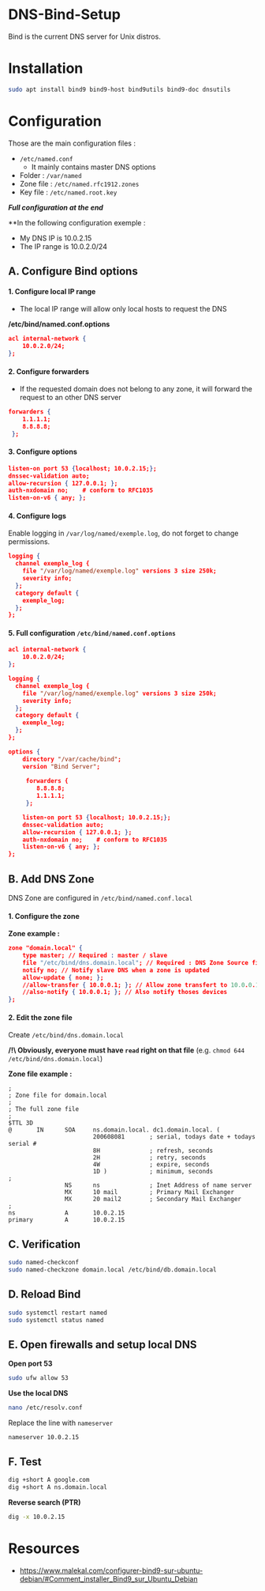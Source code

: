 
# DNS-Bind-Setup

Bind is the current DNS server for Unix distros.

# Installation

```bash
sudo apt install bind9 bind9-host bind9utils bind9-doc dnsutils
```

# Configuration

Those are the main configuration files :
- `/etc/named.conf` 
	- It mainly contains master DNS options
- Folder : `/var/named`
- Zone file : `/etc/named.rfc1912.zones`
- Key file : `/etc/named.root.key`

***Full configuration at the end***

**In the following configuration exemple :
- My DNS IP is 10.0.2.15 
- The IP range is 10.0.2.0/24

## A. Configure Bind options
#### 1. Configure local IP range
- The local IP range will allow only local hosts to request the DNS

**/etc/bind/named.conf.options**
```json
acl internal-network {
    10.0.2.0/24;
};
```

#### 2. Configure forwarders
- If the requested domain does not belong to any zone, it will forward the request to an other DNS server

```json
forwarders {
	1.1.1.1;
	8.8.8.8;
 };
```

#### 3. Configure options

```json
listen-on port 53 {localhost; 10.0.2.15;};
dnssec-validation auto;
allow-recursion { 127.0.0.1; };
auth-nxdomain no;    # conform to RFC1035
listen-on-v6 { any; };
```

#### 4. Configure logs

Enable logging in `/var/log/named/exemple.log`, do not forget to change permissions.
```json
logging {
  channel exemple_log {
    file "/var/log/named/exemple.log" versions 3 size 250k;
    severity info;
  };
  category default {
    exemple_log;
  };
};
```

#### 5. Full configuration `/etc/bind/named.conf.options`

```json
acl internal-network {
    10.0.2.0/24;
};

logging {
  channel exemple_log {
    file "/var/log/named/exemple.log" versions 3 size 250k;
    severity info;
  };
  category default {
    exemple_log;
  };
};

options {
    directory "/var/cache/bind";
    version "Bind Server";
 
     forwarders {
        8.8.8.8;
        1.1.1.1;
     };

    listen-on port 53 {localhost; 10.0.2.15;};
    dnssec-validation auto;
    allow-recursion { 127.0.0.1; };
    auth-nxdomain no;    # conform to RFC1035
    listen-on-v6 { any; };
};
```

## B. Add DNS Zone

DNS Zone are configured in `/etc/bind/named.conf.local`

#### 1. Configure the zone 

**Zone example :**
```json
zone "domain.local" {
    type master; // Required : master / slave
    file "/etc/bind/dns.domain.local"; // Required : DNS Zone Source file
    notify no; // Notify slave DNS when a zone is updated
    allow-update { none; };
    //allow-transfer { 10.0.0.1; }; // Allow zone transfert to 10.0.0.1
    //also-notify { 10.0.0.1; }; // Also notify thoses devices
};
```

#### 2. Edit the zone file

Create `/etc/bind/dns.domain.local`

**/!\\ Obviously, everyone must have `read` right on that file** (e.g. `chmod 644 /etc/bind/dns.domain.local`)

**Zone file example :**
```
;
; Zone file for domain.local
;
; The full zone file
;
$TTL 3D
@       IN      SOA     ns.domain.local. dc1.domain.local. (
                        200608081       ; serial, todays date + todays serial # 
                        8H              ; refresh, seconds
                        2H              ; retry, seconds
                        4W              ; expire, seconds
                        1D )            ; minimum, seconds
;
                NS      ns              ; Inet Address of name server
                MX      10 mail         ; Primary Mail Exchanger
                MX      20 mail2        ; Secondary Mail Exchanger
;
ns              A       10.0.2.15
primary         A       10.0.2.15
```

## C. Verification

```bash
sudo named-checkconf 
sudo named-checkzone domain.local /etc/bind/db.domain.local
```

## D. Reload Bind

```bash
sudo systemctl restart named
sudo systemctl status named
```


## E. Open firewalls and setup local DNS

**Open port 53**
```bash
sudo ufw allow 53
```


**Use the local DNS**
```bash
nano /etc/resolv.conf
```
Replace the line with `nameserver`
```
nameserver 10.0.2.15
```

## F. Test

```bash
dig +short A google.com
dig +short A ns.domain.local
```

**Reverse search (PTR)**
```bash
dig -x 10.0.2.15
```



# Resources 
- https://www.malekal.com/configurer-bind9-sur-ubuntu-debian/#Comment_installer_Bind9_sur_Ubuntu_Debian